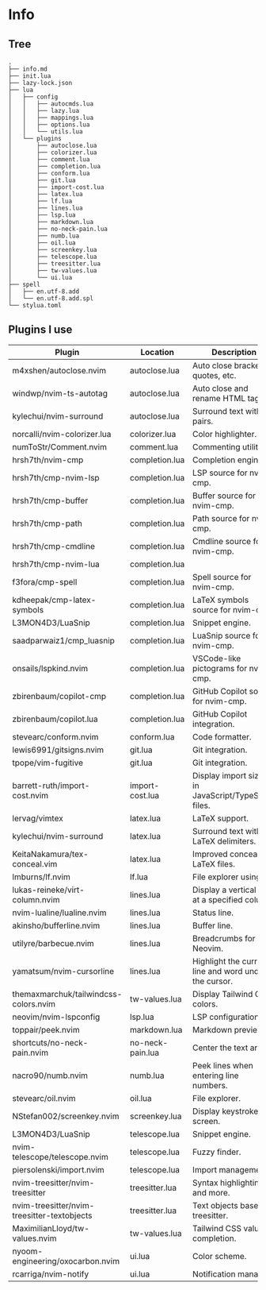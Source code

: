 # Info

## Tree
```
.
├── info.md
├── init.lua
├── lazy-lock.json
├── lua
│   ├── config
│   │   ├── autocmds.lua
│   │   ├── lazy.lua
│   │   ├── mappings.lua
│   │   ├── options.lua
│   │   └── utils.lua
│   └── plugins
│       ├── autoclose.lua
│       ├── colorizer.lua
│       ├── comment.lua
│       ├── completion.lua
│       ├── conform.lua
│       ├── git.lua
│       ├── import-cost.lua
│       ├── latex.lua
│       ├── lf.lua
│       ├── lines.lua
│       ├── lsp.lua
│       ├── markdown.lua
│       ├── no-neck-pain.lua
│       ├── numb.lua
│       ├── oil.lua
│       ├── screenkey.lua
│       ├── telescope.lua
│       ├── treesitter.lua
│       ├── tw-values.lua
│       └── ui.lua
├── spell
│   ├── en.utf-8.add
│   └── en.utf-8.add.spl
└── stylua.toml
```

## Plugins I use

| Plugin | Location | Description |
|--------|----------|-------------|
|m4xshen/autoclose.nvim|autoclose.lua|Auto close brackets, quotes, etc.|
|windwp/nvim-ts-autotag|autoclose.lua|Auto close and rename HTML tags.|
|kylechui/nvim-surround|autoclose.lua|Surround text with pairs.|
|norcalli/nvim-colorizer.lua|colorizer.lua|Color highlighter.|
|numToStr/Comment.nvim|comment.lua|Commenting utility.|
|hrsh7th/nvim-cmp|completion.lua|Completion engine.|
|hrsh7th/cmp-nvim-lsp|completion.lua|LSP source for nvim-cmp.|
|hrsh7th/cmp-buffer|completion.lua|Buffer source for nvim-cmp.|
|hrsh7th/cmp-path|completion.lua|Path source for nvim-cmp.|
|hrsh7th/cmp-cmdline|completion.lua|Cmdline source for nvim-cmp.|
|hrsh7th/cmp-nvim-lua|completion.lua| |
|f3fora/cmp-spell|completion.lua|Spell source for nvim-cmp.|
|kdheepak/cmp-latex-symbols|completion.lua|LaTeX symbols source for nvim-cmp.|
|L3MON4D3/LuaSnip|completion.lua|Snippet engine.|
|saadparwaiz1/cmp_luasnip|completion.lua|LuaSnip source for nvim-cmp.|
|onsails/lspkind.nvim|completion.lua|VSCode-like pictograms for nvim-cmp.|
|zbirenbaum/copilot-cmp|completion.lua|GitHub Copilot source for nvim-cmp.|
|zbirenbaum/copilot.lua|completion.lua|GitHub Copilot integration.|
|stevearc/conform.nvim|conform.lua|Code formatter.|
|lewis6991/gitsigns.nvim|git.lua|Git integration.|
|tpope/vim-fugitive|git.lua|Git integration.|
|barrett-ruth/import-cost.nvim|import-cost.lua|Display import sizes in JavaScript/TypeScript files.|
|lervag/vimtex|latex.lua|LaTeX support.|
|kylechui/nvim-surround|latex.lua|Surround text with LaTeX delimiters.|
|KeitaNakamura/tex-conceal.vim|latex.lua|Improved conceal for LaTeX files.|
|lmburns/lf.nvim|lf.lua|File explorer using lf.|
|lukas-reineke/virt-column.nvim|lines.lua|Display a vertical line at a specified column.|
|nvim-lualine/lualine.nvim|lines.lua|Status line.|
|akinsho/bufferline.nvim|lines.lua|Buffer line.|
|utilyre/barbecue.nvim|lines.lua|Breadcrumbs for Neovim.|
|yamatsum/nvim-cursorline|lines.lua|Highlight the current line and word under the cursor.||lukas-reineke/indent-blankline.nvim|lines.lua|Indentation guides.|
|themaxmarchuk/tailwindcss-colors.nvim|tw-values.lua|Display Tailwind CSS colors.|
|neovim/nvim-lspconfig|lsp.lua|LSP configurations.|
|toppair/peek.nvim|markdown.lua|Markdown preview.|
|shortcuts/no-neck-pain.nvim|no-neck-pain.lua|Center the text area.|
|nacro90/numb.nvim|numb.lua|Peek lines when entering line numbers.|
|stevearc/oil.nvim|oil.lua|File explorer.|
|NStefan002/screenkey.nvim|screenkey.lua|Display keystrokes on screen.|
|L3MON4D3/LuaSnip|telescope.lua|Snippet engine.|
|nvim-telescope/telescope.nvim|telescope.lua|Fuzzy finder.|
|piersolenski/import.nvim|telescope.lua|Import management.|
|nvim-treesitter/nvim-treesitter|treesitter.lua|Syntax highlighting and more.|
|nvim-treesitter/nvim-treesitter-textobjects|treesitter.lua|Text objects based on treesitter.|
|MaximilianLloyd/tw-values.nvim|tw-values.lua|Tailwind CSS values completion.|
|nyoom-engineering/oxocarbon.nvim|ui.lua|Color scheme.|
|rcarriga/nvim-notify|ui.lua|Notification manager.|

